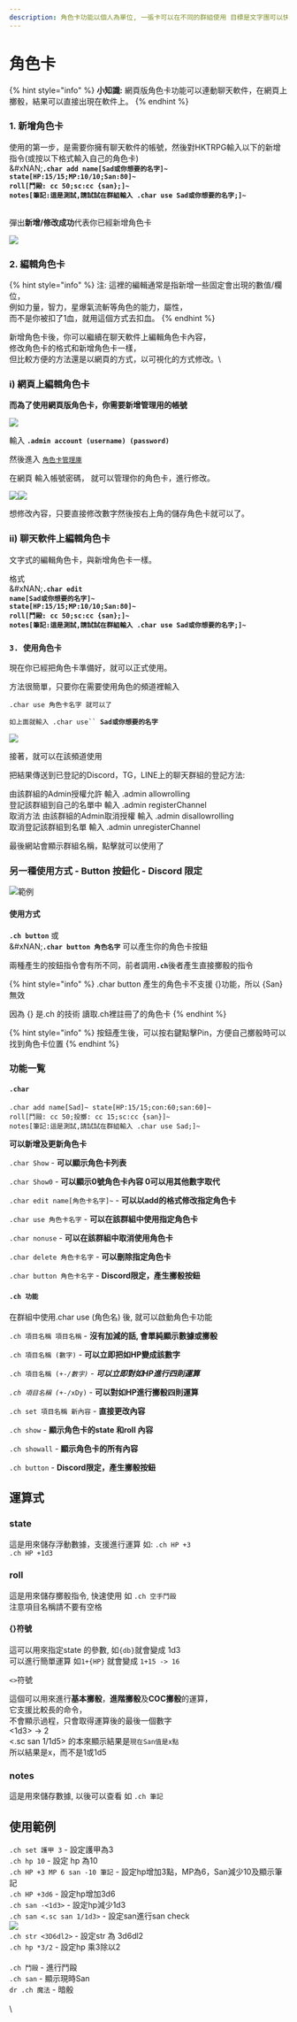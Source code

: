 ```yaml
---
description: 角色卡功能以個人為單位, 一張卡可以在不同的群組使用 目標是文字團可以快速擲骰，及更新角色狀態。
---
```


# 角色卡



{% hint style="info" %}
**小知識:** 網頁版角色卡功能可以連動聊天軟件，在網頁上擲骰，結果可以直接出現在軟件上。
{% endhint %}

### 1. 新增角色卡&#x20;

使用的第一步，是需要你擁有聊天軟件的帳號，然後對HKTRPG輸入以下的新增指令(或按以下格式輸入自己的角色卡)\
&#xNAN;**`.char add name[Sad或你想要的名字]~`** \
**`state[HP:15/15;MP:10/10;San:80]~`** \
**`roll[鬥毆: cc 50;sc:cc {san};]~`** \
**`notes[筆記:這是測試,請試試在群組輸入 .char use Sad或你想要的名字;]~`**&#x20;

\
彈出**新增/修改成功**代表你已經新增角色卡

![](<../../.gitbook/assets/image (37) (1).png>)

### 2. 編輯角色卡

{% hint style="info" %}
注: 這裡的編輯通常是指新增一些固定會出現的數值/欄位，\
例如力量，智力，星爆氣流斬等角色的能力，屬性，\
而不是你被扣了1血，就用這個方式去扣血。
{% endhint %}

新增角色卡後，你可以繼續在聊天軟件上編輯角色卡內容，\
修改角色卡的格式和新增角色卡一樣，\
但比較方便的方法還是以網頁的方式，以可視化的方式修改。\


### i) 網頁上編輯角色卡

**而為了使用網頁版角色卡，你需要新增管理用的帳號**

![](<../../.gitbook/assets/image (5) (1).png>)

輸入 **`.admin account (username) (password)`**&#x20;

然後進入 [`角色卡管理庫`](https://card.hktrpg.com/)

在網頁 輸入帳號密碼， 就可以管理你的角色卡，進行修改。

![](<../../.gitbook/assets/image (40) (1).png>)![](<../../.gitbook/assets/image (21).png>)

想修改內容，只要直接修改數字然後按右上角的儲存角色卡就可以了。

### ii) 聊天軟件上編輯角色卡

文字式的編輯角色卡，與新增角色卡一樣。

格式\
&#xNAN;**`.char edit`** \
**`name[Sad或你想要的名字]~`** \
**`state[HP:15/15;MP:10/10;San:80]~`** \
**`roll[鬥毆: cc 50;sc:cc {san};]~`** \
**`notes[筆記:這是測試,請試試在群組輸入 .char use Sad或你想要的名字;]~`**

### **`3. 使用角色卡`**

現在你已經把角色卡準備好，就可以正式使用。

方法很簡單，只要你在需要使用角色的頻道裡輸入

`.char use 角色卡名字 就可以了`

`如上面就輸入 .char use`` `**`Sad或你想要的名字`**

![](<../../.gitbook/assets/image (32) (1).png>)

接著，就可以在該頻道使用

把結果傳送到已登記的Discord，TG，LINE上的聊天群組的登記方法:&#x20;

由該群組的Admin授權允許 輸入 .admin allowrolling\
登記該群組到自己的名單中 輸入 .admin registerChannel\
取消方法 由該群組的Admin取消授權 輸入 .admin disallowrolling\
取消登記該群組到名單 輸入 .admin unregisterChannel

最後網站會顯示群組名稱，點擊就可以使用了

### 另一種使用方式 - Button 按鈕化 - Discord 限定

![範例](../../.gitbook/assets/unknown.png)

#### 使用方式

**`.ch button`**  或\
&#xNAN;**`.char button 角色名字`** 可以產生你的角色卡按鈕

兩種產生的按鈕指令會有所不同，前者調&#x7528;**`.ch`**&#x5F8C;者產生直接擲骰的指令

&#x20;

{% hint style="info" %}
.char button 產生的角色卡不支援 {}功能，所以 {San}無效

因為 {} 是.ch 的技術 讀取.ch裡註冊了的角色卡
{% endhint %}

{% hint style="info" %}
按鈕產生後，可以按右鍵點擊Pin，方便自己擲骰時可以找到角色卡位置
{% endhint %}

### 功能一覧

#### `.char`

`.char add name[Sad]~ state[HP:15/15;con:60;san:60]~` \
`roll[鬥毆: cc 50;投擲: cc 15;sc:cc {san}]~` \
`notes[筆記:這是測試,請試試在群組輸入 .char use Sad;]~`&#x20;

**可以新增及更新角色卡**

`.char Show` - **可以顯示角色卡列表**&#x20;

`.char Show0` - **可以顯示0號角色卡內容 0可以用其他數字取代**&#x20;

`.char edit name[角色卡名字]~` - **可以以add的格式修改指定角色卡**

`.char use 角色卡名字` - **可以在該群組中使用指定角色卡**&#x20;

`.char nonuse` - **可以在該群組中取消使用角色卡**&#x20;

`.char delete 角色卡名字` - **可以刪除指定角色卡**

`.char button 角色卡名字` - **Discord限定，產生擲骰按鈕**

#### `.ch 功能`

在群組中使用.char use (角色名) 後, 就可以啟動角色卡功能

`.ch 項目名稱 項目名稱` - **沒有加減的話, 會單純顯示數據或擲骰**&#x20;

`.ch 項目名稱 (數字)` - **可以立即把如HP變成該數字**&#x20;

`.ch 項目名稱 (+-`_`/數字)` - **可以立即對如HP進行四則運算**_

_`.ch 項目名稱 (+-`_`/xDy)` - **可以對如HP進行擲骰四則運算**&#x20;

`.ch set 項目名稱 新內容` - **直接更改內容**&#x20;

`.ch show` - **顯示角色卡的state 和roll 內容**&#x20;

`.ch showall` - **顯示角色卡的所有內容**

`.ch button` - **Discord限定，產生擲骰按鈕**

## 運算式

### state&#x20;

這是用來儲存浮動數據，支援進行運算 如: `.ch HP +3`\
`.ch HP +1d3`

### roll&#x20;

這是用來儲存擲骰指令, 快速使用 如 `.ch 空手鬥毆`\
注意項目名稱請不要有空格

#### {}符號

這可以用來指定state 的參數, 如`{db}`就會變成 1d3\
可以進行簡單運算 如`1+{HP}` 就會變成 `1+15 -> 16`

`<>`符號

這個可以用來進行**基本擲骰**，**進階擲骰**及**COC擲骰**的運算，\
它支援比較長的命令，\
不會顯示過程，只會取得運算後的最後一個數字\
<1d3>  -> 2\
<.sc san 1/1d5> 的本來顯示結果是`現在San值是x點`\
所以結果是x，而不是1或1d5

### notes&#x20;

這是用來儲存數據, 以後可以查看 如 `.ch 筆記`

## 使用範例

`.ch set 護甲 3`                  - 設定護甲為3\
`.ch hp 10`                             - 設定 hp 為10\
`.ch HP +3 MP 6 san -10 筆記` - 設定hp增加3點，MP為6，San減少10及顯示筆記\
`.ch HP +3d6`                        - 設定hp增加3d6\
`.ch san -<1d3>`                 - 設定hp減少1d3\
`.ch san <.sc san 1/1d3>`  - 設定san進行san check\
![](<../../.gitbook/assets/image (46).png>)\
`.ch str <3D6dl2>`               - 設定str 為 3d6dl2\
`.ch hp *3/2`                           -  設定hp 乘3除以2\
\
`.ch 鬥毆`                                  - 進行鬥毆\
`.ch san`                                   - 顯示現時San\
`dr .ch 魔法`                           - 暗骰\
\
\


